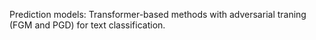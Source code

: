 Prediction models:
Transformer-based methods with adversarial traning (FGM and PGD) for text classification.
